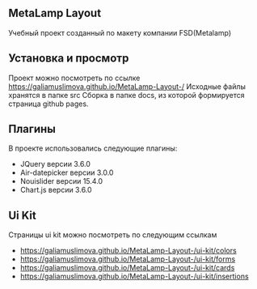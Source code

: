## MetaLamp Layout
Учебный проект созданный по макету компании FSD(Metalamp)

## Установка и просмотр
Проект можно посмотреть по ссылке https://galiamuslimova.github.io/MetaLamp-Layout-/
Исходные файлы хранятся в папке src
Сборка в папке docs, из которой формируется страница github pages.

## Плагины
В проекте использовались следующие плагины:
+ JQuery версии 3.6.0
+ Air-datepicker версии 3.0.0
+ Nouislider версии 15.4.0
+ Chart.js версии 3.6.0

## Ui Kit
Страницы ui kit можно посмотреть по следующим ссылкам
+ https://galiamuslimova.github.io/MetaLamp-Layout-/ui-kit/colors
+ https://galiamuslimova.github.io/MetaLamp-Layout-/ui-kit/forms
+ https://galiamuslimova.github.io/MetaLamp-Layout-/ui-kit/cards
+ https://galiamuslimova.github.io/MetaLamp-Layout-/ui-kit/insertions



